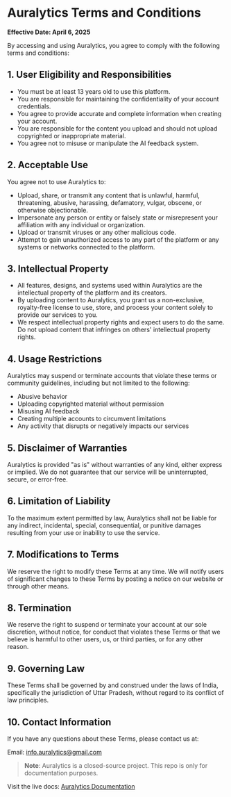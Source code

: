 # Auralytics Terms and Conditions

**Effective Date: April 6, 2025**

By accessing and using Auralytics, you agree to comply with the following terms and conditions:

## 1. User Eligibility and Responsibilities
* You must be at least 13 years old to use this platform.
* You are responsible for maintaining the confidentiality of your account credentials.
* You agree to provide accurate and complete information when creating your account.
* You are responsible for the content you upload and should not upload copyrighted or inappropriate material.
* You agree not to misuse or manipulate the AI feedback system.

## 2. Acceptable Use
You agree not to use Auralytics to:
* Upload, share, or transmit any content that is unlawful, harmful, threatening, abusive, harassing, defamatory, vulgar, obscene, or otherwise objectionable.
* Impersonate any person or entity or falsely state or misrepresent your affiliation with any individual or organization.
* Upload or transmit viruses or any other malicious code.
* Attempt to gain unauthorized access to any part of the platform or any systems or networks connected to the platform.

## 3. Intellectual Property
* All features, designs, and systems used within Auralytics are the intellectual property of the platform and its creators.
* By uploading content to Auralytics, you grant us a non-exclusive, royalty-free license to use, store, and process your content solely to provide our services to you.
* We respect intellectual property rights and expect users to do the same. Do not upload content that infringes on others' intellectual property rights.

## 4. Usage Restrictions
Auralytics may suspend or terminate accounts that violate these terms or community guidelines, including but not limited to the following:
* Abusive behavior
* Uploading copyrighted material without permission
* Misusing AI feedback
* Creating multiple accounts to circumvent limitations
* Any activity that disrupts or negatively impacts our services

## 5. Disclaimer of Warranties
Auralytics is provided "as is" without warranties of any kind, either express or implied. We do not guarantee that our service will be uninterrupted, secure, or error-free.

## 6. Limitation of Liability
To the maximum extent permitted by law, Auralytics shall not be liable for any indirect, incidental, special, consequential, or punitive damages resulting from your use or inability to use the service.

## 7. Modifications to Terms
We reserve the right to modify these Terms at any time. We will notify users of significant changes to these Terms by posting a notice on our website or through other means.

## 8. Termination
We reserve the right to suspend or terminate your account at our sole discretion, without notice, for conduct that violates these Terms or that we believe is harmful to other users, us, or third parties, or for any other reason.

## 9. Governing Law
These Terms shall be governed by and construed under the laws of India, specifically the jurisdiction of Uttar Pradesh, without regard to its conflict of law principles.

## 10. Contact Information
If you have any questions about these Terms, please contact us at:

Email: [info.auralytics@gmail.com](mailto:info.auralytics@gmail.com)

> **Note**: Auralytics is a closed-source project. This repo is only for documentation purposes.

Visit the live docs: [Auralytics Documentation](https://whyvineet.github.io/auralytics-docs/)
